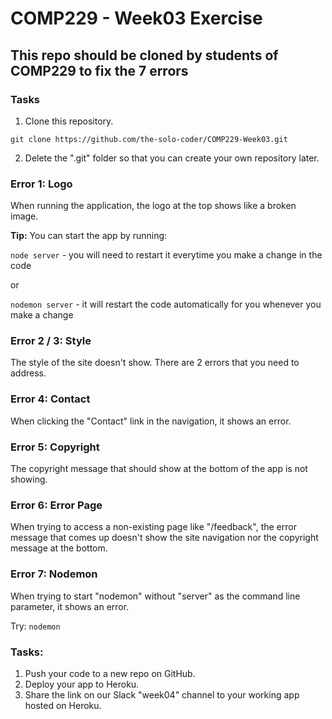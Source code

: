 # COMP229 - Week03 Exercise
## This repo should be cloned by students of COMP229 to fix the 7 errors

### Tasks

1. Clone this repository.

`git clone https://github.com/the-solo-coder/COMP229-Week03.git`

2. Delete the ".git" folder so that you can create your own repository later.

### Error 1: Logo

When running the application, the logo at the top shows like a broken image.

__Tip:__ You can start the app by running:

`node server` - you will need to restart it everytime you make a change in the code

or

`nodemon server` - it will restart the code automatically for you whenever you make a change

### Error 2 / 3: Style

The style of the site doesn't show. There are 2 errors that you need to address.

### Error 4: Contact

When clicking the "Contact" link in the navigation, it shows an error.

### Error 5: Copyright

The copyright message that should show at the bottom of the app is not showing.

### Error 6: Error Page

When trying to access a non-existing page like "/feedback", the error message that comes up doesn't show the site navigation nor the copyright message at the bottom.

### Error 7: Nodemon

When trying to start "nodemon" without "server" as the command line parameter, it shows an error.

Try: `nodemon`

### Tasks:

1. Push your code to a new repo on GitHub.
2. Deploy your app to Heroku.
3. Share the link on our Slack "week04" channel to your working app hosted on Heroku.